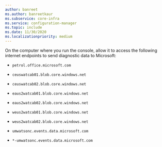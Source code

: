 ```yaml
---
author: banreet
ms.author: banreetkaur
ms.subservice: core-infra
ms.service: configuration-manager
ms.topic: include
ms.date: 11/30/2020
ms.localizationpriority: medium
---
```


On the computer where you run the console, allow it to access the following internet endpoints to send diagnostic data to Microsoft:

- `petrol.office.microsoft.com`

- `ceuswatcab01.blob.core.windows.net`

- `ceuswatcab02.blob.core.windows.net`

- `eaus2watcab01.blob.core.windows.net`

- `eaus2watcab02.blob.core.windows.net`

- `weus2watcab01.blob.core.windows.net`

- `weus2watcab02.blob.core.windows.net`

- `umwatsonc.events.data.microsoft.com`

- `*-umwatsonc.events.data.microsoft.com`
